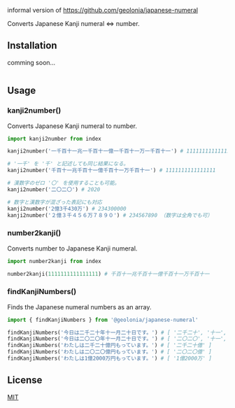 informal version of https://github.com/geolonia/japanese-numeral 

Converts Japanese Kanji numeral <=> number.

## Installation

comming soon...

```bash
```

## Usage

### kanji2number()

Converts Japanese Kanji numeral to number.

```python
import kanji2number from index

kanji2number('一千百十一兆一千百十一億一千百十一万一千百十一') # 1111111111111111

# '一千' を '千' と記述しても同じ結果になる。
kanji2number('千百十一兆千百十一億千百十一万千百十一') # 1111111111111111

# 漢数字のゼロ '〇' を使用することも可能。
kanji2number('二〇二〇') # 2020

# 数字と漢数字が混ざった表記にも対応
kanji2number('2億3千430万') # 234300000
kanji2number('２億３千４５６万７８９０') # 234567890 （数字は全角でも可）
```

### number2kanji()

Converts number to Japanese Kanji numeral.

```python
import number2kanji from index

number2kanji(1111111111111111) # 千百十一兆千百十一億千百十一万千百十一
```

### findKanjiNumbers()

Finds the Japanese numeral numbers as an array.

```python
import { findKanjiNumbers } from '@geolonia/japanese-numeral'

findKanjiNumbers('今日は二千二十年十一月二十日です。') # [ '二千二十', '十一', '二十' ]
findKanjiNumbers('今日は二〇二〇年十一月二十日です。') # [ '二〇二〇', '十一', '二十' ]
findKanjiNumbers('わたしは二千二十億円もっています。') # [ '二千二十億' ]
findKanjiNumbers('わたしは二〇二〇億円もっています。') # [ '二〇二〇億' ]
findKanjiNumbers('わたしは1億2000万円もっています。') # [ '1億2000万' ]
```

## License

[MIT](LICENSE)